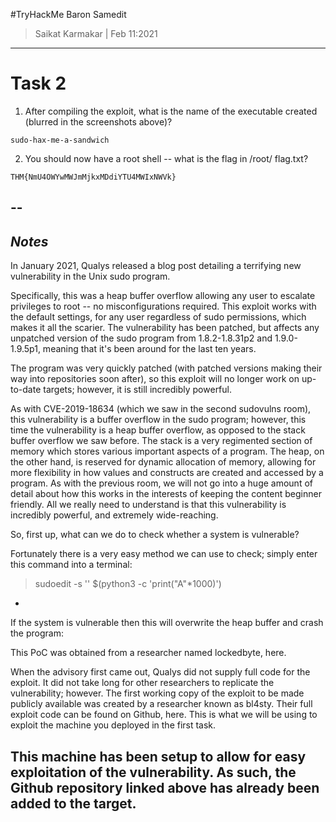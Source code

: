 #TryHackMe Baron Samedit

>Saikat Karmakar | Feb 11:2021

--------------------------------------------------------------------------

# Task 2 
1.	After compiling the exploit, what is the name of the executable 		created (blurred in the screenshots above)?
```
sudo-hax-me-a-sandwich
```
2.	You should now have a root shell -- what is the flag in /root/			flag.txt? 
```
THM{NmU4OWYwMWJmMjkxMDdiYTU4MWIxNWVk}
```

--
-----------
***Notes***
-----------
In January 2021, Qualys released a blog post detailing a terrifying new vulnerability in the Unix sudo program.

Specifically, this was a heap buffer overflow allowing any user to escalate privileges to root -- no misconfigurations required. This exploit works with the default settings, for any user regardless of sudo permissions, which makes it all the scarier. The vulnerability has been patched, but affects any unpatched version of the sudo program from 1.8.2-1.8.31p2 and 1.9.0-1.9.5p1, meaning that it's been around for the last ten years.

The program was very quickly patched (with patched versions making their way into repositories soon after), so this exploit will no longer work on up-to-date targets; however, it is still incredibly powerful.

As with CVE-2019-18634 (which we saw in the second sudovulns room), this vulnerability is a buffer overflow in the sudo program; however, this time the vulnerability is a heap buffer overflow, as opposed to the stack buffer overflow we saw before. The stack is a very regimented section of memory which stores various important aspects of a program. The heap, on the other hand, is reserved for dynamic allocation of memory, allowing for more flexibility in how values and constructs are created and accessed by a program. As with the previous room, we will not go into a huge amount of detail about how this works in the interests of keeping the content beginner friendly. All we really need to understand is that this vulnerability is incredibly powerful, and extremely wide-reaching.

So, first up, what can we do to check whether a system is vulnerable?

Fortunately there is a very easy method we can use to check; simply enter this command into a terminal:
>sudoedit -s '\' $(python3 -c 'print("A"*1000)')
-
If the system is vulnerable then this will overwrite the heap buffer and crash the program:

This PoC was obtained from a researcher named lockedbyte, here.

When the advisory first came out, Qualys did not supply full code for the exploit. It did not take long for other researchers to replicate the vulnerability; however. The first working copy of the exploit to be made publicly available was created by a researcher known as bl4sty. Their full exploit code can be found on Github, here. This is what we will be using to exploit the machine you deployed in the first task.

This machine has been setup to allow for easy exploitation of the vulnerability. As such, the Github repository linked above has already been added to the target.
--------------------------------------------------------------------------